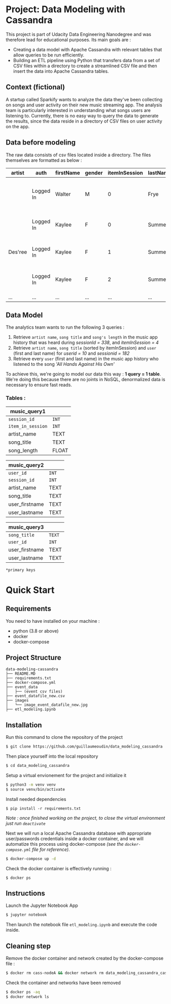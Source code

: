 # Project: Data Modeling with Cassandra

This project is part of Udacity Data Engineering Nanodegree and was therefore lead for educational purposes. Its main goals are :

- Creating a data model with Apache Cassandra with relevant tables that allow queries to be run efficiently.
- Building an ETL pipeline using Python that transfers data from a set of CSV files within a directory to create a streamlined CSV file and then insert the data into Apache Cassandra tables.

## Context (fictional)

A startup called Sparkify wants to analyze the data they've been collecting on songs and user activity on their new music streaming app. The analysis team is particularly interested in understanding what songs users are listening to. Currently, there is no easy way to query the data to generate the results, since the data reside in a directory of CSV files on user activity on the app.

## Data before modeling

The raw data consists of csv files located inside a directory. The files themselves are formatted as below :

| artist                     | auth      | firstName | gender | itemInSession | lastName |   length | level | location                                     | method | page     |      registration | sessionId | song                                             | status |                ts | userId |
| -------------------------- | --------- | --------- | ------ | ------------- | -------- | -------- | ----- | -------------------------------------------- | ------ | -------- | ----------------- | --------- | ------------------------------------------------ | ------ | ----------------- | ------ |
|                            | Logged In | Walter    | M      |             0 | Frye     |          | free  | San Francisco-Oakland-Hayward, CA            | GET    | Home     | 1 540 920 000 000 |        38 |                                                  |    200 | 1 541 110 000 000 |     39 |
|                            | Logged In | Kaylee    | F      |             0 | Summers  |          | free  | Phoenix-Mesa-Scottsdale, AZ                  | GET    | Home     | 1 540 340 000 000 |       139 |                                                  |    200 | 1 541 110 000 000 |      8 |
| Des'ree                    | Logged In | Kaylee    | F      |             1 | Summers  | 246,308… | free  | Phoenix-Mesa-Scottsdale, AZ                  | PUT    | NextSong | 1 540 340 000 000 |       139 | You Gotta Be                                     |    200 | 1 541 110 000 000 |      8 |
|                            | Logged In | Kaylee    | F      |             2 | Summers  |          | free  | Phoenix-Mesa-Scottsdale, AZ                  | GET    | Upgrade  | 1 540 340 000 000 |       139 |                                                  |    200 | 1 541 110 000 000 |      8 |
|...|...|...|...|...|...|...|...|...|...|...|...|...|...|...|...|...|

## Data Model

The analytics team wants to run the following 3 queries :

1. Retrieve `artist name`, `song title` and `song's length` in the music app history that was heard during *sessionId = 338*, and *itemInSession = 4*
2. Retrieve `artist name`, `song title` (sorted by itemInSession) and `user` (first and last name) for *userid = 10* and *sessionid = 182*
3. Retrieve every `user` (first and last name) in the music app history who listened to the song *'All Hands Against His Own'*

To achieve this, we're going to model our data this way : **1 query = 1 table**. We're doing this because there are no joints in NoSQL, denormalized data is necessary to ensure fast reads.

### Tables :

|**music_query1**||
|-|-|
|`session_id`|`INT`|
|`item_in_session`|`INT`|
|artist_name|TEXT|
|song_title|TEXT|
|song_length|FLOAT|

|**music_query2**||
|-|-|
|`user_id`|`INT`|
|`session_id`|`INT`|
|artist_name|TEXT|
|song_title|TEXT|
|user_firstname|TEXT|
|user_lastname|TEXT|

|**music_query3**||
|-|-|
|`song_title`|`TEXT`|
|`user_id`|`INT`|
|user_firstname|TEXT|
|user_lastname|TEXT|

`*primary keys`

# Quick Start

## Requirements
You need to have installed on your machine :

- python (3.8 or above)
- docker
- docker-compose

## Project Structure
```
data-modeling-cassandra
├── README.MD
├── requirements.txt
├── docker-compose.yml
├── event_data
│   ├── (event csv files)
├── event_datafile_new.csv
├── images
│   └── image_event_datafile_new.jpg
├── etl_modeling.ipynb
```

## Installation 
Run this command to clone the repository of the project
```bash
$ git clone https://github.com/guillaumeoudin/data_modeling_cassandra
```
Then place yourself into the local repository
```bash
$ cd data_modeling_cassandra
```
Setup a virtual envionement for the project and initialize it
```bash
$ python3 -m venv venv
$ source venv/bin/activate
```
Install needed dependencies
```
$ pip install -r requirements.txt
```

*Note : once finished working on the project, to close the virtual environment just run `deactivate`*

Next we will run a local Apache Cassandra database with appropriate user/passwords credentials inside a docker container, and we will automatize this process using docker-compose *(see the `docker-compose.yml` file for reference)*.
```bash
$ docker-compose up -d 
```
Check the docker container is effectively running :
```
$ docker ps
```

## Instructions
Launch the Jupyter Notebook App
```bash
$ jupyter notebook
``` 
Then launch the notebook file `etl_modeling.ipynb` and execute the code inside.

## Cleaning step

Remove the docker container and network created by the docker-compose file :
```bash
$ docker rm cass-nodeA && docker network rm data_modeling_cassandra_cass_local_network
```

Check the container and networks have been removed
```bash
$ docker ps -aq
$ docker network ls
```
